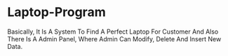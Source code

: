 # Laptop-Program
Basically, It Is A System To Find A Perfect Laptop For Customer And Also There Is A Admin Panel, Where Admin Can Modify, Delete  And Insert New Data.
